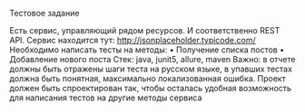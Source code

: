 Тестовое задание

 Есть сервис, управляющий рядом ресурсов. И соответственно REST API.
 Сервис находится тут: http://jsonplaceholder.typicode.com/
 Необходимо написать тесты на методы:
•	Получение списка постов
•	Добавление нового поста
Стек: java, junit5, allure, maven
Важно: в отчете должны быть отражены шаги теста на русском языке, в упавших тестах должна быть понятная, максимально локализованная ошибка.
Проект должен быть спроектирован так, чтобы осталась удобная возможность для написания тестов на другие методы сервиса
